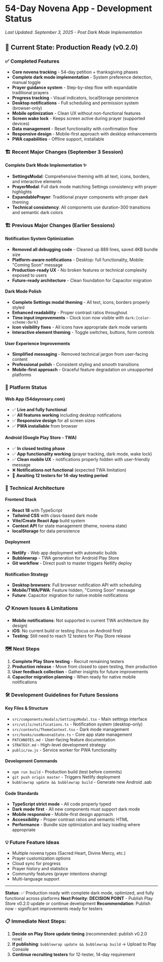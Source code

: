 # 54-Day Novena App - Development Status
*Last Updated: September 3, 2025 - Post Dark Mode Implementation*

## 🎯 Current State: Production Ready (v0.2.0)

### ✅ **Completed Features**
- **Core novena tracking** - 54-day petition + thanksgiving phases
- **Complete dark mode implementation** - System preference detection, manual toggle
- **Prayer guidance system** - Step-by-step flow with expandable traditional prayers  
- **Progress tracking** - Visual indicators, localStorage persistence
- **Desktop notifications** - Full scheduling and permission system (browser-only)
- **Mobile optimization** - Clean UX without non-functional features
- **Screen wake lock** - Keeps screen active during prayer (supported devices)
- **Data management** - Reset functionality with confirmation flow
- **Responsive design** - Mobile-first approach with desktop enhancements
- **PWA capabilities** - Offline support, installable

### 🏗️ **Recent Major Changes (September 3 Session)**

#### Complete Dark Mode Implementation ✨
- **SettingsModal**: Comprehensive theming with all text, icons, borders, and interactive elements
- **PrayerModal**: Full dark mode matching Settings consistency with prayer highlights
- **ExpandablePrayer**: Traditional prayer components with proper dark theming
- **Technical consistency**: All components use duration-300 transitions and semantic dark colors

### 🏗️ **Previous Major Changes (Earlier Sessions)**

#### Notification System Optimization
- **Removed all debugging code** - Cleaned up 889 lines, saved 4KB bundle size
- **Platform-aware notifications** - Desktop: full functionality, Mobile: "Coming Soon" message
- **Production-ready UX** - No broken features or technical complexity exposed to users
- **Future-ready architecture** - Clean foundation for Capacitor migration

#### Dark Mode Polish  
- **Complete Settings modal theming** - All text, icons, borders properly styled
- **Enhanced readability** - Proper contrast ratios throughout
- **Time input improvements** - Clock icon now visible with `dark:[color-scheme:dark]`
- **Icon visibility fixes** - All icons have appropriate dark mode variants
- **Interactive element theming** - Toggle switches, buttons, form controls

#### User Experience Improvements
- **Simplified messaging** - Removed technical jargon from user-facing content
- **Professional polish** - Consistent styling and smooth transitions
- **Mobile-first approach** - Graceful feature degradation on unsupported platforms

### 📱 **Platform Status**

#### Web App (54dayrosary.com)
- ✅ **Live and fully functional**  
- ✅ **All features working** including desktop notifications
- ✅ **Responsive design** for all screen sizes
- ✅ **PWA installable** from browser

#### Android (Google Play Store - TWA)
- ✅ **In closed testing phase**
- ✅ **App functionality working** (prayer tracking, dark mode, wake lock)
- ✅ **Clean mobile UX** - notifications properly hidden with user-friendly message
- ❌ **Notifications not functional** (expected TWA limitation)
- 🔄 **Awaiting 12 testers for 14-day testing period**

### 🔧 **Technical Architecture**

#### Frontend Stack
- **React 18** with TypeScript
- **Tailwind CSS** with class-based dark mode
- **Vite/Create React App** build system
- **Context API** for state management (theme, novena state)
- **localStorage** for data persistence

#### Deployment
- **Netlify** - Web app deployment with automatic builds
- **Bubblewrap** - TWA generation for Android Play Store
- **Git workflow** - Direct push to master triggers Netlify deploy

#### Notification Strategy
- **Desktop browsers**: Full browser notification API with scheduling
- **Mobile/TWA/PWA**: Feature hidden, "Coming Soon" message
- **Future**: Capacitor migration for native mobile notifications

### 📋 **Known Issues & Limitations**
- **Mobile notifications**: Not supported in current TWA architecture (by design)
- **iOS**: No current build or testing (focus on Android first)
- **Testing**: Still need to reach 12 testers for Play Store release

### 🗺️ **Next Steps**
1. **Complete Play Store testing** - Recruit remaining testers
2. **Production release** - Move from closed to open testing, then production
3. **User feedback collection** - Gather insights for future improvements
4. **Capacitor migration planning** - When ready for native mobile notifications

### 🛠️ **Development Guidelines for Future Sessions**

#### Key Files & Structure
- `src/components/modals/SettingsModal.tsx` - Main settings interface
- `src/utils/notifications.ts` - Notification system (desktop-only)
- `src/contexts/ThemeContext.tsx` - Dark mode management
- `src/hooks/useNovenaState.ts` - Core app state management
- `PATCHNOTES.md` - User-facing feature documentation
- `STRATEGY.md` - High-level development strategy
- `public/sw.js` - Service worker for PWA functionality

#### Development Commands
- `npm run build` - Production build (test before commits)
- `git push origin master` - Triggers Netlify deployment
- `bubblewrap update && bubblewrap build` - Generate new Android .aab

#### Code Standards
- **TypeScript strict mode** - All code properly typed
- **Dark mode first** - All new components must support dark mode
- **Mobile responsive** - Mobile-first design approach
- **Accessibility** - Proper contrast ratios and semantic HTML
- **Performance** - Bundle size optimization and lazy loading where appropriate

### 💡 **Future Feature Ideas**
- Multiple novena types (Sacred Heart, Divine Mercy, etc.)
- Prayer customization options
- Cloud sync for progress
- Prayer history and statistics
- Community features (prayer intentions sharing)
- Multi-language support

---

**Status**: ✅ Production ready with complete dark mode, optimized, and fully functional across platforms
**Next Priority**: **DECISION POINT** - Publish Play Store v0.2.0 update or continue development
**Recommendation**: Publish now - significant improvements ready for testers

### 📋 **Immediate Next Steps:**
1. **Decide on Play Store update timing** (recommended: publish v0.2.0 now)
2. **If publishing**: `bubblewrap update && bubblewrap build` → Upload to Play Console  
3. **Continue recruiting testers** for 12-tester, 14-day requirement